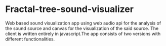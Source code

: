 # Fractal-tree-sound-visualizer
Web based sound visualization app using web audio api for the analysis of the sound source and canvas for the visualization of 
the said source. The client is written entirely in javascript.The app consists of two versions with different functionalities.
